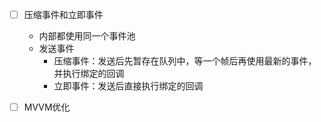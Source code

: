 * [ ] 压缩事件和立即事件

    * 内部都使用同一个事件池
    * 发送事件
        * 压缩事件：发送后先暂存在队列中，等一个帧后再使用最新的事件，并执行绑定的回调
        * 立即事件：发送后直接执行绑定的回调

* [ ] MVVM优化